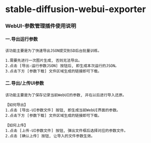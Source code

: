 # stable-diffusion-webui-exporter

### WebUI-参数管理插件使用说明

#### 一.导出运行参数
```angular2html
该功能主要是为了快速导出JSON提交到SD后台批量训练。

1.需要先进行一次图片生成, 否则无法导出。
2.点击 [导出-运行参数JSON] 按钮后, 即生成本次运行的JSON。
3.点击下方 [参数下载] 文件区域生成的链接即可下载。
```

#### 二.导出/上传UI参数
```angular2html
该功能主要是为了保存记录当前WebUI的参数, 并在以后进行导入还原。

【如何导出】
1.点击 [导出-UI参数文件] 按钮, 即生成当前WebUI界面的参数。
2.点击下方 [参数下载] 文件区域生成的链接即可下载。

【如何上传】
1.点击 [上传-UI参数文件] 按钮, 弹出文件框后选择对应的参数文件。
2.点击 [确认上传] 按钮, 让导入的文件参数生效。
```
